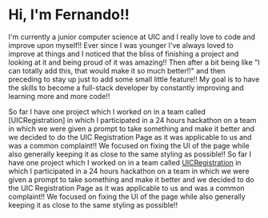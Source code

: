 # Hi, I'm Fernando!!
I'm currently a junior computer science at UIC and I really love to code and improve upon myself!! Ever since I was younger I've always loved to improve at things and I noticed that the bliss of finishing a project and looking at it and being proud of it was amazing!! Then after a bit being like "I can totally add this, that would make it so much better!!" and then preceding to stay up just to add some small little feature!! My goal is to have the skills to become a full-stack developer by constantly improving and learning more and more code!!

So far I have one project which I worked on in a team called [UICRegistration] in which I participated in a 24 hours hackathon on a team in which we were given a prompt to take something and make it better and we decided to do the UIC Registration Page as it was applicable to us and was a common complaint!! We focused on fixing the UI of the page while also generally keeping it as close to the same styling as possible!!
So far I have one project which I worked on in a team called [UICRegistration](https://github.com/IsaChen123/UICRegistration) in which I participated in a 24 hours hackathon on a team in which we were given a prompt to take something and make it better and we decided to do the UIC Registration Page as it was applicable to us and was a common complaint!! We focused on fixing the UI of the page while also generally keeping it as close to the same styling as possible!!
